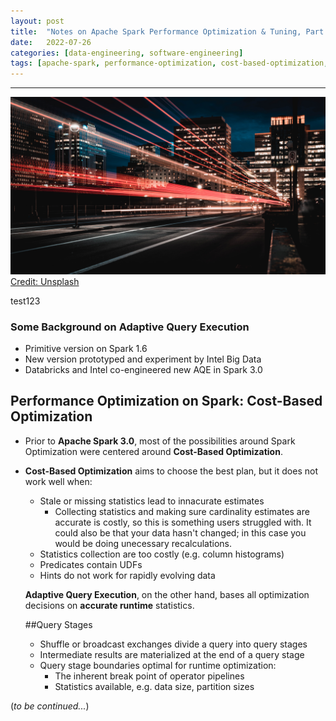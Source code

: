 ```yaml
---
layout:	post
title:	"Notes on Apache Spark Performance Optimization & Tuning, Part 1"
date:	2022-07-26
categories: [data-engineering, software-engineering]
tags: [apache-spark, performance-optimization, cost-based-optimization, adaptive-query-execution]
---
```






---

![](/img/marc-olivier-jodoin-NqOInJ-ttqM-unsplash.jpg)[Credit: Unsplash](https://unsplash.com/photos/YLSwjSy7stw)

test123
  ### Some Background on Adaptive Query Execution

  * Primitive version on Spark 1.6
  * New version prototyped and experiment by Intel Big Data
  * Databricks and Intel co-engineered new AQE in Spark 3.0

  ## Performance Optimization on Spark: Cost-Based Optimization

  * Prior to **Apache Spark 3.0**, most of the possibilities around Spark Optimization were centered around  **Cost-Based Optimization**. 

  * **Cost-Based Optimization** aims to choose the best plan, but it does not work well when:
    * Stale or missing statistics lead to innacurate estimates
      * Collecting statistics and making sure cardinality estimates are accurate is costly, so this is something users struggled with. It could also be that your data hasn't changed; in this case you would be doing unecessary recalculations.
    * Statistics collection are too costly (e.g. column histograms)
    * Predicates contain UDFs
    * Hints do not work for rapidly evolving data

    

    **Adaptive Query Execution**, on the other hand, bases all optimization decisions on **accurate runtime** statistics.

    ##Query Stages

    * Shuffle or broadcast exchanges divide a query into query stages
    * Intermediate results are materialized at the end of a query stage
    * Query stage boundaries optimal for runtime optimization:
      * The inherent break point of operator pipelines
      * Statistics available, e.g. data size, partition sizes

  (*to be continued...*)





